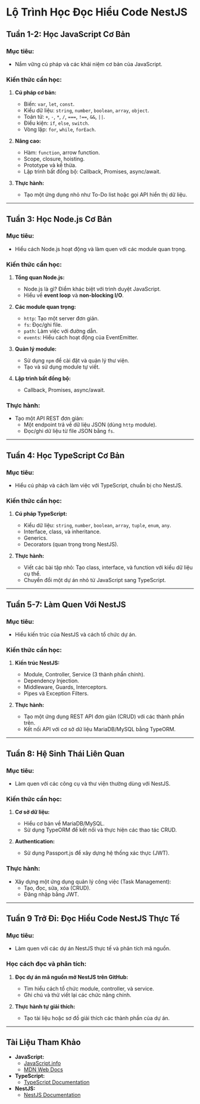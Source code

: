 # Lộ Trình Học Đọc Hiểu Code NestJS

## Tuần 1-2: Học JavaScript Cơ Bản
### Mục tiêu:
- Nắm vững cú pháp và các khái niệm cơ bản của JavaScript.

### Kiến thức cần học:
1. **Cú pháp cơ bản:**
   - Biến: `var`, `let`, `const`.
   - Kiểu dữ liệu: `string`, `number`, `boolean`, `array`, `object`.
   - Toán tử: `+`, `-`, `*`, `/`, `===`, `!==`, `&&`, `||`.
   - Điều kiện: `if`, `else`, `switch`.
   - Vòng lặp: `for`, `while`, `forEach`.

2. **Nâng cao:**
   - Hàm: `function`, arrow function.
   - Scope, closure, hoisting.
   - Prototype và kế thừa.
   - Lập trình bất đồng bộ: Callback, Promises, async/await.

3. **Thực hành:**
   - Tạo một ứng dụng nhỏ như To-Do list hoặc gọi API hiển thị dữ liệu.

---

## Tuần 3: Học Node.js Cơ Bản
### Mục tiêu:
- Hiểu cách Node.js hoạt động và làm quen với các module quan trọng.

### Kiến thức cần học:
1. **Tổng quan Node.js:**
   - Node.js là gì? Điểm khác biệt với trình duyệt JavaScript.
   - Hiểu về **event loop** và **non-blocking I/O**.

2. **Các module quan trọng:**
   - `http`: Tạo một server đơn giản.
   - `fs`: Đọc/ghi file.
   - `path`: Làm việc với đường dẫn.
   - `events`: Hiểu cách hoạt động của EventEmitter.

3. **Quản lý module:**
   - Sử dụng `npm` để cài đặt và quản lý thư viện.
   - Tạo và sử dụng module tự viết.

4. **Lập trình bất đồng bộ:**
   - Callback, Promises, async/await.

### Thực hành:
- Tạo một API REST đơn giản:
  - Một endpoint trả về dữ liệu JSON (dùng `http` module).
  - Đọc/ghi dữ liệu từ file JSON bằng `fs`.

---

## Tuần 4: Học TypeScript Cơ Bản
### Mục tiêu:
- Hiểu cú pháp và cách làm việc với TypeScript, chuẩn bị cho NestJS.

### Kiến thức cần học:
1. **Cú pháp TypeScript:**
   - Kiểu dữ liệu: `string`, `number`, `boolean`, `array`, `tuple`, `enum`, `any`.
   - Interface, class, và inheritance.
   - Generics.
   - Decorators (quan trọng trong NestJS).

2. **Thực hành:**
   - Viết các bài tập nhỏ: Tạo class, interface, và function với kiểu dữ liệu cụ thể.
   - Chuyển đổi một dự án nhỏ từ JavaScript sang TypeScript.

---

## Tuần 5-7: Làm Quen Với NestJS
### Mục tiêu:
- Hiểu kiến trúc của NestJS và cách tổ chức dự án.

### Kiến thức cần học:
1. **Kiến trúc NestJS:**
   - Module, Controller, Service (3 thành phần chính).
   - Dependency Injection.
   - Middleware, Guards, Interceptors.
   - Pipes và Exception Filters.

2. **Thực hành:**
   - Tạo một ứng dụng REST API đơn giản (CRUD) với các thành phần trên.
   - Kết nối API với cơ sở dữ liệu MariaDB/MySQL bằng TypeORM.

---

## Tuần 8: Hệ Sinh Thái Liên Quan
### Mục tiêu:
- Làm quen với các công cụ và thư viện thường dùng với NestJS.

### Kiến thức cần học:
1. **Cơ sở dữ liệu:**
   - Hiểu cơ bản về MariaDB/MySQL.
   - Sử dụng TypeORM để kết nối và thực hiện các thao tác CRUD.

2. **Authentication:**
   - Sử dụng Passport.js để xây dựng hệ thống xác thực (JWT).

### Thực hành:
- Xây dựng một ứng dụng quản lý công việc (Task Management):
  - Tạo, đọc, sửa, xóa (CRUD).
  - Đăng nhập bằng JWT.

---

## Tuần 9 Trở Đi: Đọc Hiểu Code NestJS Thực Tế
### Mục tiêu:
- Làm quen với các dự án NestJS thực tế và phân tích mã nguồn.

### Học cách đọc và phân tích:
1. **Đọc dự án mã nguồn mở NestJS trên GitHub:**
   - Tìm hiểu cách tổ chức module, controller, và service.
   - Ghi chú và thử viết lại các chức năng chính.

2. **Thực hành tự giải thích:**
   - Tạo tài liệu hoặc sơ đồ giải thích các thành phần của dự án.

---

## Tài Liệu Tham Khảo
- **JavaScript:**
  - [JavaScript.info](https://javascript.info/)
  - [MDN Web Docs](https://developer.mozilla.org/en-US/docs/Web/JavaScript)
- **TypeScript:**
  - [TypeScript Documentation](https://www.typescriptlang.org/docs/)
- **NestJS:**
  - [NestJS Documentation](https://docs.nestjs.com/)
